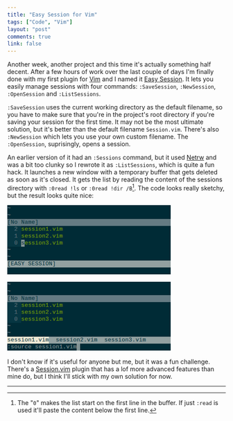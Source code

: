 ```yaml
---
title: "Easy Session for Vim"
tags: ["Code", "Vim"]
layout: "post"
comments: true
link: false
---
```


Another week, another project and this time it's actually something half decent.
After a few hours of work over the last couple of days I'm finally done with my
first plugin for [Vim](http://www.vim.org/) and I named it [Easy
Session](https://github.com/gummesson/easy-session.vim). It lets you easily
manage sessions with four commands: `:SaveSession`, `:NewSession`,
`:OpenSession` and `:ListSessions`.

`:SaveSession` uses the current working directory as the default filename, so
you have to make sure that you're in the project's root directory if you're
saving your session for the first time. It may not be the most ultimate
solution, but it's better than the default filename `Session.vim`. There's also
`:NewSession` which lets you use your own custom filename. The `:OpenSession`,
suprisingly, opens a session.

An earlier version of it had an `:Sessions` command, but it used
[Netrw](http://www.vim.org/scripts/script.php?script_id=1075) and was a bit too
clunky so I rewrote it as `:ListSessions`, which is quite a fun hack. It
launches a new window with a temporary buffer that gets deleted as soon as it's
closed. It gets the list by reading the content of the sessions directory with
`:0read !ls` or `:0read !dir /B`[^20130212-1]. The code looks really sketchy,
but the result looks quite nice:

![Easy Session (Sessions List)](/images/2013/02/12/easy-session-01.png)

![Easy Session (Sessions List)](/images/2013/02/12/easy-session-02.png)

I don't know if it's useful for anyone but me, but it was a fun challenge.
There's a [Session.vim](http://peterodding.com/code/vim/session/) plugin that
has a lof more advanced features than mine do, but I think I'll stick with my
own solution for now.

* * *

[^20130212-1]: The "`0`" makes the list start on the first line in the buffer.  If just `:read` is used it'll paste the content below the first line.
